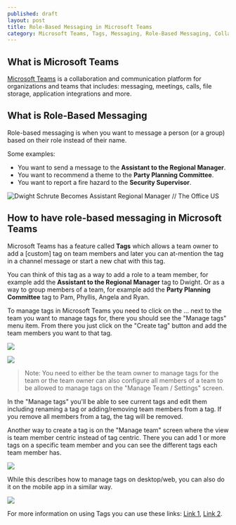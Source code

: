 ```yaml
---
published: draft
layout: post
title: Role-Based Messaging in Microsoft Teams
category: Microsoft Teams, Tags, Messaging, Role-Based Messaging, Collaboration, Telecommunication
---
```


## What is Microsoft Teams ##

[Microsoft Teams](https://www.microsoft.com/en-us/microsoft-365/microsoft-teams/group-chat-software) is a collaboration and communication platform for organizations and teams that includes: messaging, meetings, calls, file storage, application integrations and more.

## What is Role-Based Messaging ##

Role-based messaging is when you want to message a person (or a group) based on their role instead of their name.

Some examples:
* You want to send a message to the **Assistant to the Regional Manager**.
* You want to recommend a theme to the **Party Planning Committee**.
* You want to report a fire hazard to the **Security Supervisor**.

![Dwight Schrute Becomes Assistant Regional Manager // The Office US](https://i.makeagif.com/media/4-17-2015/F06bPD.gif)

## How to have role-based messaging in Microsoft Teams ##

Microsoft Teams has a feature called **Tags** which allows a team owner to add a [custom] tag on team members and later you can at-mention the tag in a channel message or start a new chat with this tag.

You can think of this tag as a way to add a role to a team member, for example add the **Assistant to the Regional Manager** tag to Dwight.
Or as a way to group members of a team, for example add the **Party Planning Committee** tag to Pam, Phyllis, Angela and Ryan.

To manage tags in Microsoft Teams you need to click on the ... next to the team you want to manage tags for, there you should see the "Manage tags" menu item. From there you just click on the "Create tag" button and add the team members you want to that tag.

![](/images/managetags1.png)

![](/images/managetags2.png)

> Note: You need to either be the team owner to manage tags for the team or the team owner can also configure all members of a team to be allowed to manage tags on the "Manage Team / Settings" screen.

In the "Manage tags" you'll be able to see current tags and edit them including renaming a tag or adding/removing team members from a tag. If you remove all members from a tag, the tag will be removed.

Another way to create a tag is on the "Manage team" screen where the view is team member centric instead of tag centric. There you can add 1 or more tags on a specific team member and you can see the different tags each team member has.

![](/images/managetags3.png)

While this describes how to manage tags on desktop/web, you can also do it on the mobile app in a similar way.

![](/images/managetagsmobile1.png)

For more information on using Tags you can use these links: [Link 1](https://support.office.com/en-us/article/using-tags-in-teams-667bd56f-32b8-4118-9a0b-56807c96d91e), [Link 2](https://docs.microsoft.com/en-us/microsoftteams/manage-tags).
